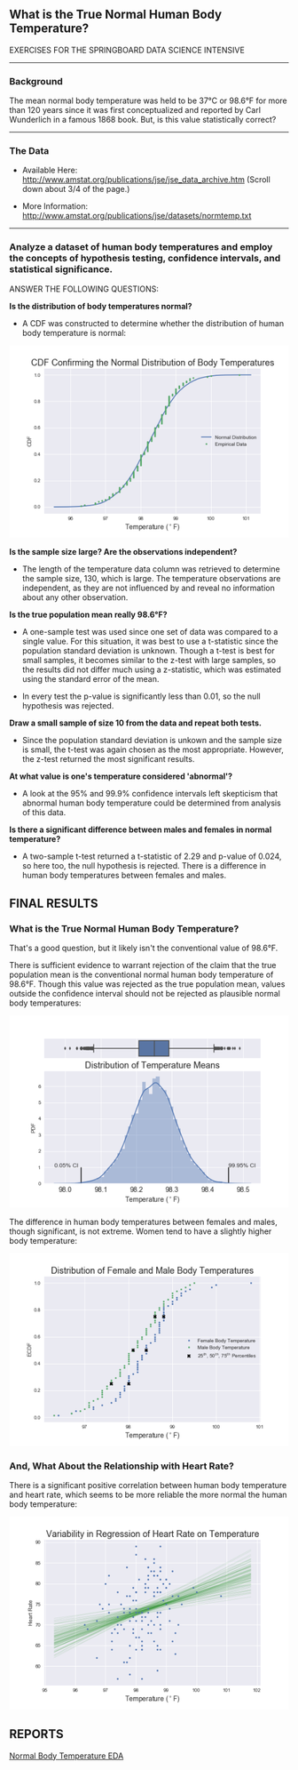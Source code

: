## What is the True Normal Human Body Temperature? 

EXERCISES FOR THE SPRINGBOARD DATA SCIENCE INTENSIVE

---
### Background

The mean normal body temperature was held to be 37°C or 98.6°F for more than 120 years since it was first conceptualized and reported by Carl Wunderlich in a famous 1868 book. But, is this value statistically correct?

---
### The Data
* Available Here: http://www.amstat.org/publications/jse/jse_data_archive.htm (Scroll down about 3/4 of the page.)


* More Information: http://www.amstat.org/publications/jse/datasets/normtemp.txt

---
### Analyze a dataset of human body temperatures and employ the concepts of hypothesis testing, confidence intervals, and statistical significance. 

ANSWER THE FOLLOWING QUESTIONS:

**Is the distribution of body temperatures normal?**

* A CDF was constructed to determine whether the distribution of human body temperature is normal:
    
![CDF Confirming the Normal Distribution of Human Body Temperature](reports/figures/cdf_body_temps.png)
    
**Is the sample size large? Are the observations independent?**

* The length of the temperature data column was retrieved to determine the sample size, 130, which is large. The temperature observations are independent, as they are not influenced by and reveal no information about any other observation.

    
**Is the true population mean really 98.6°F?**

* A one-sample test was used since one set of data was compared to a single value. For this situation, it was best to use a t-statistic since the population standard deviation is unknown. Though a t-test is best for small samples, it becomes similar to the z-test with large samples, so the results did not differ much using a z-statistic, which was estimated using the standard error of the mean.
        
* In every test the p-value is significantly less than 0.01, so the null hypothesis was rejected.


**Draw a small sample of size 10 from the data and repeat both tests.**

* Since the population standard deviation is unkown and the sample size is small, the t-test was again chosen as the most appropriate. However, the z-test returned the most significant results.
    
**At what value is one's temperature considered 'abnormal'?**

* A look at the 95% and 99.9% confidence intervals left skepticism that abnormal human body temperature could be determined from analysis of this data.
    
**Is there a significant difference between males and females in normal temperature?**

* A two-sample t-test returned a t-statistic of 2.29 and p-value of 0.024, so here too, the null hypothesis is rejected. There is a difference in human body temperatures between females and males.



## FINAL RESULTS

### What is the True Normal Human Body Temperature?

That's a good question, but it likely isn't the conventional value of 98.6°F.

There is sufficient evidence to warrant rejection of the claim that the true population mean is the conventional normal human body temperature of 98.6°F. Though this value was rejected as the true population mean, values outside the confidence interval should not be rejected as plausible normal body temperatures:

![Distribution of Temperature Means](reports/figures/pdf_temp_means.png)

The difference in human body temperatures between females and males, though significant, is not extreme. Women tend to have a slightly higher body temperature:

![CDF of Female and Male Temperature Distributions](reports/figures/cdf_female_male_temps.png)


### And, What About the Relationship with Heart Rate?

There is a significant positive correlation between human body temperature and heart rate, which seems to be more reliable the more normal the human body temperature:

![Regression Variance of Temperature and Heart Rate](reports/figures/regression_heartrate_temperature.png)

## REPORTS
[Normal Body Temperature EDA](http://nbviewer.jupyter.org/github/humburgc/normal_body_temp_eda/blob/master/normal_body_temp_eda.ipynb)